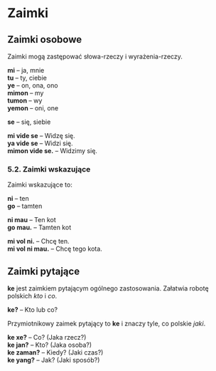 # Zaimki

## Zaimki osobowe

Zaimki mogą zastępować słowa-rzeczy i wyrażenia-rzeczy.

**mi**
– ja, mnie  
**tu**
– ty, ciebie  
**ye**
– on, ona, ono  
**mimon**
– my  
**tumon**
– wy  
**yemon**
– oni, one

**se**
– się, siebie

**mi vide se**
– Widzę się.  
**ya vide se**
– Widzi się.  
**mimon vide se.**
– Widzimy się.


### 5.2. Zaimki wskazujące

Zaimki wskazujące to:

**ni**
– ten  
**go**
– tamten

**ni mau**
– Ten kot  
**go mau.**
– Tamten kot

**mi vol ni.**
– Chcę ten.  
**mi vol ni mau.**
– Chcę tego kota.


## Zaimki pytające

**ke** jest zaimkiem pytającym ogólnego zastosowania. Załatwia robotę polskich _kto_ i _co_.

**ke?**
– Kto lub co?

Przymiotnikowy zaimek pytający to **ke** i znaczy tyle, co polskie _jaki_.

**ke xe?**
– Co? (Jaka rzecz?)  
**ke jan?**
– Kto? (Jaka osoba?)  
**ke zaman?**
– Kiedy? (Jaki czas?)  
**ke yang?**
– Jak? (Jaki sposób?)

